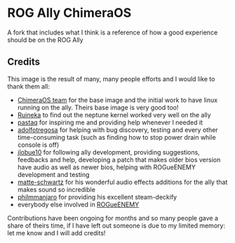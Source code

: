 # ROG Ally ChimeraOS
A fork that includes what I think is a reference of how a good experience should be on the ROG Ally

## Credits
This image is the result of many, many people efforts and I would like to thank them all:

  - [ChimeraOS team](https://github.com/chimeraos/) for the base image and the initial work to have linux running on the ally. Theirs base image is very good too!
  - [Ruineka](https://github.com/Ruineka/) to find out the neptune kernel worked very well on the ally
  - [pastaq](https://github.com/pastaq/) for inspiring me and providing help whenever I needed it
  - [adolfotregosa](https://github.com/adolfotregosa) for helping with bug discovery, testing and every other time-consuming task (such as finding how to stop power drain while console is off)
  - [jlobue10](https://github.com/jlobue10/) for following ally development, providing suggestions, feedbacks and help, developing a patch that makes older bios version have audio as well as newer bios, helping with ROGueENEMY development and testing
  - [matte-schwartz](https://github.com/matte-schwartz) for his wonderful audio effects additions for the ally that makes sound so incredible
  - [philmmanjaro](https://github.com/philmmanjaro) for providing his excellent steam-deckify
  - everybody else involved in [ROGueENEMY](https://github.com/NeroReflex/ROGueENEMY)

Contributions have been ongoing for months and so many people gave a share of theirs time, if I have left out someone is due to my limited memory: let me know and I will add credits!